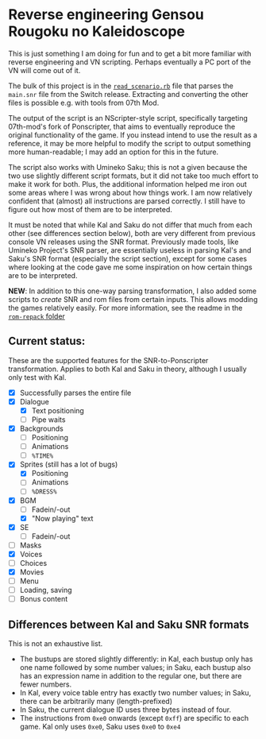 # Reverse engineering Gensou Rougoku no Kaleidoscope

This is just something I am doing for fun and to get a bit more familiar with reverse engineering and VN scripting. Perhaps eventually a PC port of the VN will come out of it.

The bulk of this project is in the [`read_scenario.rb`](https://gitlab.com/Neurochitin/kaleido/-/blob/saku/snr-reader/read_scenario.rb) file that parses the `main.snr` file from the Switch release. Extracting and converting the other files is possible e.g. with tools from 07th Mod.

The output of the script is an NScripter-style script, specifically targeting 07th-mod's fork of Ponscripter, that aims to eventually reproduce the original functionality of the game. If you instead intend to use the result as a reference, it may be more helpful to modify the script to output something more human-readable; I may add an option for this in the future.

The script also works with Umineko Saku; this is not a given because the two use slightly different script formats, but it did not take too much effort to make it work for both. Plus, the additional information helped me iron out some areas where I was wrong about how things work. I am now relatively confident that (almost) all instructions are parsed correctly. I still have to figure out how most of them are to be interpreted.

It must be noted that while Kal and Saku do not differ that much from each other (see differences section below), both are very different from previous console VN releases using the SNR format. Previously made tools, like Umineko Project's SNR parser, are essentially useless in parsing Kal's and Saku's SNR format (especially the script section), except for some cases where looking at the code gave me some inspiration on how certain things are to be interpreted.

**NEW**: In addition to this one-way parsing transformation, I also added some scripts to *create* SNR and rom files from certain inputs. This allows modding the games relatively easily. For more information, see the readme in the [`rom-repack` folder](https://gitlab.com/Neurochitin/kaleido/-/tree/saku/rom-repack)

## Current status:

These are the supported features for the SNR-to-Ponscripter transformation. Applies to both Kal and Saku in theory, although I usually only test with Kal.

 - [x] Successfully parses the entire file
 - [x] Dialogue
   - [x] Text positioning
   - [ ] Pipe waits
 - [x] Backgrounds
   - [ ] Positioning
   - [ ] Animations
   - [ ] `%TIME%`
 - [x] Sprites (still has a lot of bugs)
   - [x] Positioning
   - [ ] Animations
   - [ ] `%DRESS%`
 - [x] BGM
   - [ ] Fadein/-out
   - [x] "Now playing" text
 - [x] SE
   - [ ] Fadein/-out
 - [ ] Masks
 - [x] Voices
 - [ ] Choices
 - [x] Movies
 - [ ] Menu
 - [ ] Loading, saving
 - [ ] Bonus content

## Differences between Kal and Saku SNR formats

This is not an exhaustive list.

- The bustups are stored slightly differently: in Kal, each bustup only has one name followed by some number values; in Saku, each bustup also has an expression name in addition to the regular one, but there are fewer numbers.
- In Kal, every voice table entry has exactly two number values; in Saku, there can be arbitrarily many (length-prefixed)
- In Saku, the current dialogue ID uses three bytes instead of four.
- The instructions from `0xe0` onwards (except `0xff`) are specific to each game. Kal only uses `0xe0`, Saku uses `0xe0` to `0xe4`
